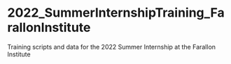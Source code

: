 # 2022_SummerInternshipTraining_FarallonInstitute
Training scripts and data for the 2022 Summer Internship at the Farallon Institute
